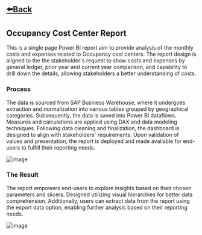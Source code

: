 ## [⬅️Back](./)

## Occupancy Cost Center Report

This is a single page Power BI report aim to provide analysis of the monthly costs and expenses related to Occupancy cost centers. The report design is aligned to the the stakeholder's request to show costs and expenses by general ledger, prior year and current year comparison, and capability to drill down the details, allowing stakeholders a better understanding of costs.

### Process

The data is sourced from SAP Business Warehouse, where it undergoes extraction and normalization into various tables grouped by geographical categories. Subsequently, the data is saved into Power BI dataflows. Measures and calculations are applied using DAX and data modeling techniques. Following data cleaning and finalization, the dashboard is designed to align with stakeholders' requirements. Upon validation of values and presentation, the report is deployed and made available for end-users to fulfill their reporting needs.

![image](https://github.com/greatcyan/cyrus-baruc-data-analytics-portfolio/assets/95137493/182f57a4-6fe6-4aab-a8ef-b3cd32206dfc)

### The Result

The report empowers end-users to explore insights based on their chosen parameters and slicers. Designed utilizing visual hierarchies for better data comprehension. Additionally, users can extract data from the report using the export data option, enabling further analysis based on their reporting needs.

![image](https://github.com/greatcyan/cyrus-baruc-data-analytics-portfolio/assets/95137493/8cd98ece-bc3a-4629-995c-999198e475d6)

